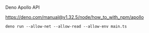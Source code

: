 Deno Apollo API

https://deno.com/manual@v1.32.5/node/how_to_with_npm/apollo

```
deno run --allow-net --allow-read --allow-env main.ts
```
